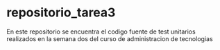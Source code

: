 # repositorio_tarea3
En este repositorio se encuentra el codigo fuente de test unitarios realizados en la semana dos del curso de administracion de tecnologias 
